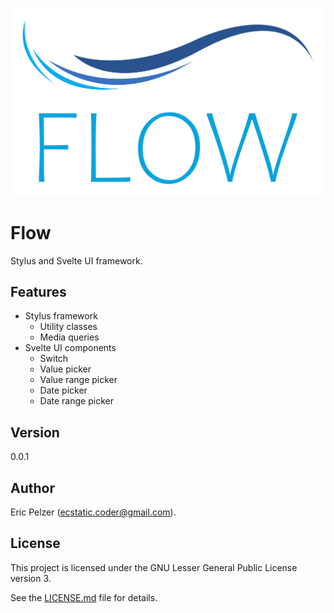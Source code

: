 ![](https://github.com/senselogic/FLOW/blob/master/LOGO/flow.png)

# Flow

Stylus and Svelte UI framework.

## Features

*   Stylus framework
    *   Utility classes
    *   Media queries
*   Svelte UI components
    *   Switch
    *   Value picker
    *   Value range picker
    *   Date picker
    *   Date range picker

## Version

0.0.1

## Author

Eric Pelzer (ecstatic.coder@gmail.com).

## License

This project is licensed under the GNU Lesser General Public License version 3.

See the [LICENSE.md](LICENSE.md) file for details.
